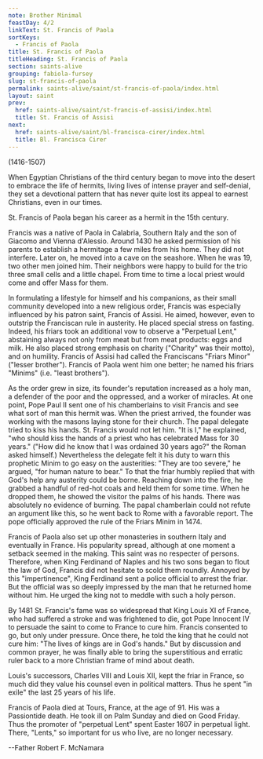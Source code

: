 ```yaml
---
note: Brother Minimal
feastDay: 4/2
linkText: St. Francis of Paola
sortKeys:
  - Francis of Paola
title: St. Francis of Paola
titleHeading: St. Francis of Paola
section: saints-alive
grouping: fabiola-fursey
slug: st-francis-of-paola
permalink: saints-alive/saint/st-francis-of-paola/index.html
layout: saint
prev:
  href: saints-alive/saint/st-francis-of-assisi/index.html
  title: St. Francis of Assisi
next:
  href: saints-alive/saint/bl-francisca-cirer/index.html
  title: Bl. Francisca Cirer
---
```

(1416-1507)

When Egyptian Christians of the third century began to move into the desert to embrace the life of hermits, living lives of intense prayer and self-denial, they set a devotional pattern that has never quite lost its appeal to earnest Christians, even in our times.

St. Francis of Paola began his career as a hermit in the 15th century.

Francis was a native of Paola in Calabria, Southern Italy and the son of Giacomo and Vienna d'Alessio. Around 1430 he asked permission of his parents to establish a hermitage a few miles from his home. They did not interfere. Later on, he moved into a cave on the seashore. When he was 19, two other men joined him. Their neighbors were happy to build for the trio three small cells and a little chapel. From time to time a local priest would come and offer Mass for them.

In formulating a lifestyle for himself and his companions, as their small community developed into a new religious order, Francis was especially influenced by his patron saint, Francis of Assisi. He aimed, however, even to outstrip the Franciscan rule in austerity. He placed special stress on fasting. Indeed, his friars took an additional vow to observe a "Perpetual Lent," abstaining always not only from meat but from meat products: eggs and milk. He also placed strong emphasis on charity ("Charity" was their motto), and on humility. Francis of Assisi had called the Franciscans "Friars Minor" ("lesser brother"). Francis of Paola went him one better; he named his friars "Minims" (i.e. "least brothers").

As the order grew in size, its founder's reputation increased as a holy man, a defender of the poor and the oppressed, and a worker of miracles. At one point, Pope Paul II sent one of his chamberlains to visit Francis and see what sort of man this hermit was. When the priest arrived, the founder was working with the masons laying stone for their church. The papal delegate tried to kiss his hands. St. Francis would not let him. "It is I," he explained, "who should kiss the hands of a priest who has celebrated Mass for 30 years." ("How did he know that I was ordained 30 years ago?" the Roman asked himself.) Nevertheless the delegate felt it his duty to warn this prophetic Minim to go easy on the austerities: "They are too severe," he argued, "for human nature to bear." To that the friar humbly replied that with God's help any austerity could be borne. Reaching down into the fire, he grabbed a handful of red-hot coals and held them for some time. When he dropped them, he showed the visitor the palms of his hands. There was absolutely no evidence of burning. The papal chamberlain could not refute an argument like this, so he went back to Rome with a favorable report. The pope officially approved the rule of the Friars Minim in 1474.

Francis of Paola also set up other monasteries in southern Italy and eventually in France. His popularity spread, although at one moment a setback seemed in the making. This saint was no respecter of persons. Therefore, when King Ferdinand of Naples and his two sons began to flout the law of God, Francis did not hesitate to scold them roundly. Annoyed by this "impertinence", King Ferdinand sent a police official to arrest the friar. But the official was so deeply impressed by the man that he returned home without him. He urged the king not to meddle with such a holy person.

By 1481 St. Francis's fame was so widespread that King Louis XI of France, who had suffered a stroke and was frightened to die, got Pope Innocent IV to persuade the saint to come to France to cure him. Francis consented to go, but only under pressure. Once there, he told the king that he could not cure him: "The lives of kings are in God's hands." But by discussion and common prayer, he was finally able to bring the superstitious and erratic ruler back to a more Christian frame of mind about death.

Louis's successors, Charles VIII and Louis XII, kept the friar in France, so much did they value his counsel even in political matters. Thus he spent "in exile" the last 25 years of his life.

Francis of Paola died at Tours, France, at the age of 91. His was a Passiontide death. He took ill on Palm Sunday and died on Good Friday. Thus the promoter of "perpetual Lent" spent Easter 1607 in perpetual light. There, "Lents," so important for us who live, are no longer necessary.

\--Father Robert F. McNamara